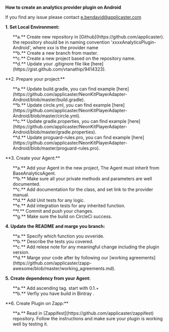 **How to create an analytics provider plugin on Android**

If you find any issue please contact e.bendavid@applicaster.com

**1. Set Local Environment:**<br />
  <ol>
  **a.** Create new repository in [Github](https://github.com/applicaster). the repository should be in naming convention 'xxxxAnalyticsPlugin-Android', where xxx is the provider name<br/>
  **b.** Create a new branch from master.<br />
   **c.** Create a new project based on the repository name.<br />
  **d.** Update your .gitignore file like [here](https://gist.github.com/vtanathip/9414323).<br />
 
  </ol>
**2. Prepare your project:**<br />
 <ol>
  **a.** Update build.gradle, you can find example [here](https://github.com/applicaster/NeonKitPlayerAdapter-Android/blob/master/build.gradle).<br />
  **b.** Update circle.yml, you can find example [here](https://github.com/applicaster/NeonKitPlayerAdapter-Android/blob/master/circle.yml).<br />
    **c.** Update gradle.properties, you can find example [here](https://github.com/applicaster/NeonKitPlayerAdapter-Android/blob/master/gradle.properties).<br />
     **d.** Update proguard-rules.pro, you can find example [here](https://github.com/applicaster/NeonKitPlayerAdapter-Android/blob/master/proguard-rules.pro).<br />
     </ol>
     **3. Create your Agent:**<br />
     <ol>
      **a.** Add your Agent in the new project, The Agent must inherit from BaseAnalyticsAgent.<br />
  **b.** Make sure all your private methods and parameters are well documented.<br />
  **c.** Add documentation for the class, and set link to the provider manual.<br />
  **d.** Add Unit tests for any logic.<br />
  **e.** Add integration tests for any inherited function.<br />
  **f.** Commit and push your changes.<br />
  **g.** Make sure the build on CircleCi success. <br />
  </ol>
  
  **4. Update the README and marge you branch:**<br />
   <ol>
   **a.** Specify which function you ovveride.<br />
   **b.** Describe the tests you covered.<br />
   **c.** Add relese note for any meaningful change including the plugin version.<br />
    **d.** Marge your code after by following our [working agreements](https://github.com/applicaster/zapp-awesome/blob/master/working_agreements.md).<br />
    </ol>
    
**5. Create dependency from your Agent:**<br />
  <ol>
  **a.** Add ascending tag. start with 0.1.+ <br />
  **b.** Verfiy you have build in Bintray .<br />
</ol>
**6. Create Plugin on Zapp:**<br />
  <ol>
  **a.** Read in [Zappifest](https://github.com/applicaster/zappifest) repository. Follow the instructions and make sure your plugin is working well by testing it.<br />
</ol>